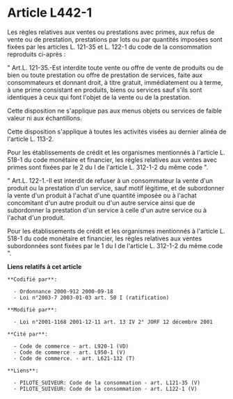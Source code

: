 # Article L442-1

Les règles relatives aux ventes ou prestations avec primes, aux refus de vente ou de prestation, prestations par lots ou par
quantités imposées sont fixées par les articles L. 121-35 et L. 122-1 du code de la consommation reproduits ci-après : 

" Art.L. 121-35.-Est interdite toute vente ou offre de vente de produits ou de bien ou toute prestation ou offre de
prestation de services, faite aux consommateurs et donnant droit, à titre gratuit, immédiatement ou à terme, à une prime
consistant en produits, biens ou services sauf s'ils sont identiques à ceux qui font l'objet de la vente ou de la
prestation. 

Cette disposition ne s'applique pas aux menus objets ou services de faible valeur ni aux échantillons. 

Cette disposition s'applique à toutes les activités visées au dernier alinéa de l'article L. 113-2. 

Pour les établissements de crédit et les organismes mentionnés à l'article L. 518-1 du code monétaire et financier, les
règles relatives aux ventes avec primes sont fixées par le 2 du I de l'article L. 312-1-2 du même code ". 

" Art.L. 122-1.-Il est interdit de refuser à un consommateur la vente d'un produit ou la prestation d'un service, sauf motif
légitime, et de subordonner la vente d'un produit à l'achat d'une quantité imposée ou à l'achat concomitant d'un autre
produit ou d'un autre service ainsi que de subordonner la prestation d'un service à celle d'un autre service ou à l'achat
d'un produit. 

Pour les établissements de crédit et les organismes mentionnés à l'article L. 518-1 du code monétaire et financier, les
règles relatives aux ventes subordonnées sont fixées par le 1 du I de l'article L. 312-1-2 du même code ".

**Liens relatifs à cet article**

	**Codifié par**:

	  - Ordonnance 2000-912 2000-09-18
	  - Loi n°2003-7 2003-01-03 art. 50 I (ratification)

	**Modifié par**:

	  - Loi n°2001-1168 2001-12-11 art. 13 IV 2° JORF 12 décembre 2001

	**Cité par**:

	  - Code de commerce - art. L920-1 (VD)
	  - Code de commerce - art. L950-1 (V)
	  - Code de commerce. - art. L621-132 (T)

	**Liens**:

	  - PILOTE_SUIVEUR: Code de la consommation - art. L121-35 (V)
	  - PILOTE_SUIVEUR: Code de la consommation - art. L122-1 (V)
